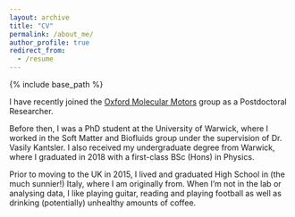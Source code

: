 ```yaml
---
layout: archive
title: "CV"
permalink: /about_me/
author_profile: true
redirect_from:
  - /resume
---
```


{% include base_path %}

I have recently joined the [Oxford Molecular Motors](https://www.physics.ox.ac.uk/research/group/oxford-molecular-motors) group as a Postdoctoral Researcher.

Before then, I was a PhD student at the University of Warwick, where I worked in the Soft Matter and Biofluids group under the supervision of Dr. Vasily Kantsler. I also received my undergraduate degree from Warwick, where I graduated in 2018 with a first-class BSc (Hons) in Physics.

Prior to moving to the UK in 2015, I lived and graduated High School in (the much sunnier!) Italy, where I am originally from. When I’m not in the lab or analysing data, I like playing guitar, reading and playing football as well as drinking (potentially) unhealthy amounts of coffee.
